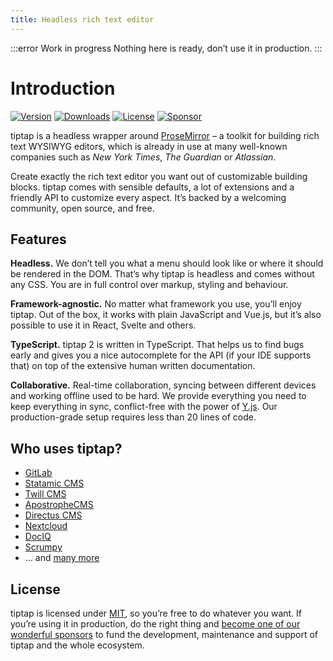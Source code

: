 ```yaml
---
title: Headless rich text editor
---
```


:::error Work in progress
Nothing here is ready, don’t use it in production.
:::

# Introduction
[![Version](https://img.shields.io/npm/v/@tiptap/core.svg?label=version)](https://www.npmjs.com/package/@tiptap/core)
[![Downloads](https://img.shields.io/npm/dm/@tiptap/core.svg)](https://npmcharts.com/compare/@tiptap/core?minimal=true)
[![License](https://img.shields.io/npm/l/@tiptap/core.svg)](https://www.npmjs.com/package/@tiptap/core)
[![Sponsor](https://img.shields.io/static/v1?label=Sponsor&message=%E2%9D%A4&logo=GitHub)](https://github.com/sponsors/ueberdosis)
<!-- [![Filesize](https://img.badgesize.io/https://unpkg.com/tiptap/dist/tiptap.min.js?compression=gzip&label=size&colorB=000000)](https://www.npmjs.com/package/tiptap) -->
<!-- [![Build Status](https://github.com/ueberdosis/tiptap-next/workflows/build/badge.svg)](https://github.com/ueberdosis/tiptap-next/actions) -->

tiptap is a headless wrapper around [ProseMirror](https://ProseMirror.net) – a toolkit for building rich text WYSIWYG editors, which is already in use at many well-known companies such as *New York Times*, *The Guardian* or *Atlassian*.

Create exactly the rich text editor you want out of customizable building blocks. tiptap comes with sensible defaults, a lot of extensions and a friendly API to customize every aspect. It’s backed by a welcoming community, open source, and free.

## Features
**Headless.** We don’t tell you what a menu should look like or where it should be rendered in the DOM. That’s why tiptap is headless and comes without any CSS. You are in full control over markup, styling and behaviour.

**Framework-agnostic.** No matter what framework you use, you’ll enjoy tiptap. Out of the box, it works with plain JavaScript and Vue.js, but it’s also possible to use it in React, Svelte and others.

**TypeScript.** tiptap 2 is written in TypeScript. That helps us to find bugs early and gives you a nice autocomplete for the API (if your IDE supports that) on top of the extensive human written documentation.

**Collaborative.** Real-time collaboration, syncing between different devices and working offline used to be hard. We provide everything you need to keep everything in sync, conflict-free with the power of [Y.js](https://github.com/yjs/yjs). Our production-grade setup requires less than 20 lines of code.

## Who uses tiptap?
- [GitLab](https://gitlab.com)
- [Statamic CMS](https://statamic.com)
- [Twill CMS](https://twill.io)
- [ApostropheCMS](https://apostrophecms.com)
- [Directus CMS](https://directus.io)
- [Nextcloud](https://apps.nextcloud.com/apps/text)
- [DocIQ](https://www.dociq.io)
- [Scrumpy](https://www.scrumpy.io)
- … and [many more](https://github.com/ueberdosis/tiptap/network/dependents?package_id=UGFja2FnZS0xMzE5OTg0ODc%3D)

## License
tiptap is licensed under [MIT](https://github.com/ueberdosis/tiptap-next/blob/main/LICENSE.md), so you’re free to do whatever you want. If you’re using it in production, do the right thing and [become one of our wonderful sponsors](/sponsor) to fund the development, maintenance and support of tiptap and the whole ecosystem.

